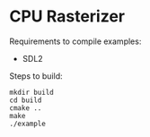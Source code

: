 # CPU Rasterizer

Requirements to compile examples:

* SDL2

Steps to build:

```
mkdir build
cd build
cmake ..
make
./example
```
